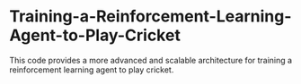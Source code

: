 # Training-a-Reinforcement-Learning-Agent-to-Play-Cricket
This code provides a more advanced and scalable architecture for training a reinforcement learning agent to play cricket. 
